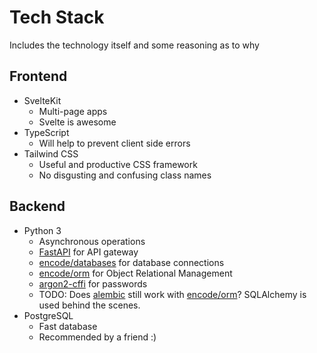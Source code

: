 # Tech Stack

Includes the technology itself and some reasoning as to why

## Frontend

- SvelteKit
  - Multi-page apps
  - Svelte is awesome
- TypeScript
  - Will help to prevent client side errors
- Tailwind CSS
  - Useful and productive CSS framework
  - No disgusting and confusing class names

## Backend

- Python 3
  - Asynchronous operations
  - [FastAPI](https://github.com/tiangolo/fastapi) for API gateway
  - [encode/databases](https://github.com/encode/databases) for database connections
  - [encode/orm](https://github.com/encode/orm) for Object Relational Management
  - [argon2-cffi](https://github.com/hynek/argon2-cffi) for passwords
  - TODO: Does [alembic](https://github.com/sqlalchemy/alembic) still work with [encode/orm](https://github.com/encode/orm)? SQLAlchemy is used behind the scenes.
- PostgreSQL
  - Fast database
  - Recommended by a friend :)
